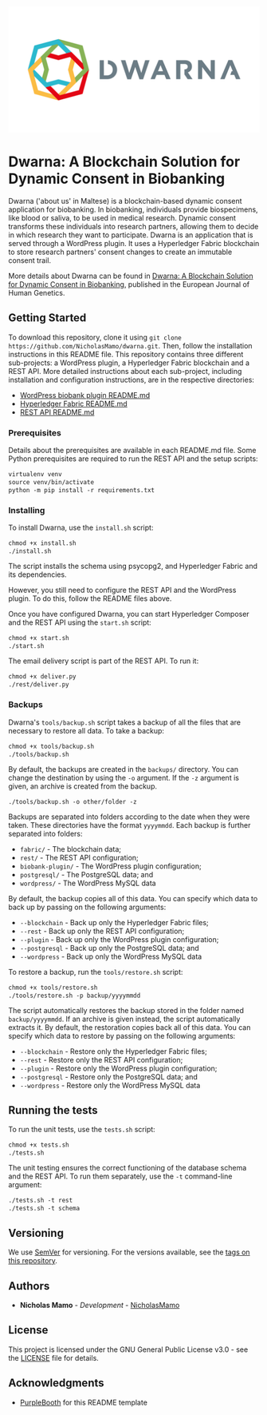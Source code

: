 ![](https://github.com/NicholasMamo/dwarna/raw/master/assets/logo.png "Dwarna Logo")

# Dwarna: A Blockchain Solution for Dynamic Consent in Biobanking

Dwarna ('about us' in Maltese) is a blockchain-based dynamic consent application for biobanking.
In biobanking, individuals provide biospecimens, like blood or saliva, to be used in medical research.
Dynamic consent transforms these individuals into research partners, allowing them to decide in which research they want to participate.
Dwarna is an application that is served through a WordPress plugin.
It uses a Hyperledger Fabric blockchain to store research partners' consent changes to create an immutable consent trail.

More details about Dwarna can be found in [Dwarna: A Blockchain Solution for Dynamic Consent in Biobanking](https://www.nature.com/articles/s41431-019-0560-9), published in the European Journal of Human Genetics.

## Getting Started

To download this repository, clone it using `git clone https://github.com/NicholasMamo/dwarna.git`.
Then, follow the installation instructions in this README file.
This repository contains three different sub-projects: a WordPress plugin, a Hyperledger Fabric blockchain and a REST API.
More detailed instructions about each sub-project, including installation and configuration instructions, are in the respective directories:

- [WordPress biobank plugin README.md](https://github.com/NicholasMamo/dwarna/tree/master/biobank-plugin)
- [Hyperledger Fabric README.md](https://github.com/NicholasMamo/dwarna/tree/master/fabric)
- [REST API README.md](https://github.com/NicholasMamo/dwarna/tree/master/rest)

### Prerequisites

Details about the prerequisites are available in each README.md file.
Some Python prerequisites are required to run the REST API and the setup scripts:

    virtualenv venv
	source venv/bin/activate
	python -m pip install -r requirements.txt

### Installing

To install Dwarna, use the `install.sh` script:

    chmod +x install.sh
	./install.sh

The script installs the schema using psycopg2, and Hyperledger Fabric and its dependencies.

However, you still need to configure the REST API and the WordPress plugin.
To do this, follow the README files above.

Once you have configured Dwarna, you can start Hyperledger Composer and the REST API using the `start.sh` script:

    chmod +x start.sh
	./start.sh

The email delivery script is part of the REST API.
To run it:

    chmod +x deliver.py
    ./rest/deliver.py

### Backups

Dwarna's `tools/backup.sh` script takes a backup of all the files that are necessary to restore all data.
To take a backup:

    chmod +x tools/backup.sh
    ./tools/backup.sh

By default, the backups are created in the `backups/` directory.
You can change the destination by using the `-o` argument.
If the `-z` argument is given, an archive is created from the backup.

	./tools/backup.sh -o other/folder -z

Backups are separated into folders according to the date when they were taken.
These directories have the format `yyyymmdd`.
Each backup is further separated into folders:

* `fabric/` - The blockchain data;
* `rest/` - The REST API configuration;
* `biobank-plugin/` - The WordPress plugin configuration;
* `postgresql/` - The PostgreSQL data; and
* `wordpress/` - The WordPress MySQL data

By default, the backup copies all of this data.
You can specify which data to back up by passing on the following arguments:

* `--blockchain` - Back up only the Hyperledger Fabric files;
* `--rest` - Back up only the REST API configuration;
* `--plugin` - Back up only the WordPress plugin configuration;
* `--postgresql` - Back up only the PostgreSQL data; and
* `--wordpress` - Back up only the WordPress MySQL data

To restore a backup, run the `tools/restore.sh` script:

    chmod +x tools/restore.sh
    ./tools/restore.sh -p backup/yyyymmdd

The script automatically restores the backup stored in the folder named `backup/yyyymmdd`.
If an archive is given instead, the script automatically extracts it.
By default, the restoration copies back all of this data.
You can specify which data to restore by passing on the following arguments:

* `--blockchain` - Restore only the Hyperledger Fabric files;
* `--rest` - Restore only the REST API configuration;
* `--plugin` - Restore only the WordPress plugin configuration;
* `--postgresql` - Restore only the PostgreSQL data; and
* `--wordpress` - Restore only the WordPress MySQL data

## Running the tests

To run the unit tests, use the `tests.sh` script:

    chmod +x tests.sh
	./tests.sh

The unit testing ensures the correct functioning of the database schema and the REST API.
To run them separately, use the `-t` command-line argument:

    ./tests.sh -t rest
    ./tests.sh -t schema

## Versioning

We use [SemVer](http://semver.org/) for versioning. For the versions available, see the [tags on this repository](https://github.com/NicholasMamo/dwarna/tags).

## Authors

* **Nicholas Mamo** - *Development* - [NicholasMamo](https://github.com/NicholasMamo)

## License

This project is licensed under the GNU General Public License v3.0 - see the [LICENSE](LICENSE) file for details.

## Acknowledgments

* [PurpleBooth](https://gist.github.com/PurpleBooth/109311bb0361f32d87a2) for this README template
